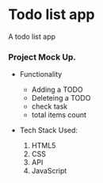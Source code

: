 # Todo list app
A todo list app


### Project Mock Up.

- Functionality
	- Adding a TODO
	- Deleteing a TODO
	- check task
	- total items count
	
	
- Tech Stack Used:
	1. HTML5
	2. CSS
	3. API
	4. JavaScript
